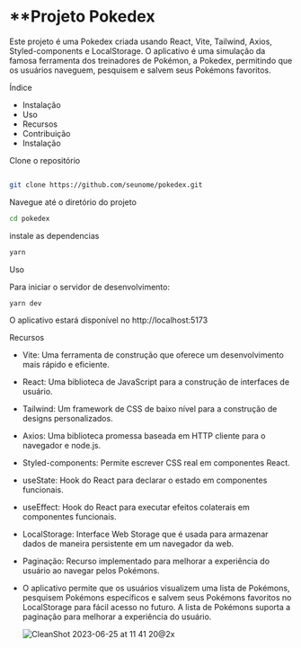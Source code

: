 # \*\*Projeto Pokedex

Este projeto é uma Pokedex criada usando React, Vite, Tailwind, Axios, Styled-components e LocalStorage. O aplicativo é uma simulação da famosa ferramenta dos treinadores de Pokémon, a Pokedex, permitindo que os usuários naveguem, pesquisem e salvem seus Pokémons favoritos.

Índice

- Instalação
- Uso
- Recursos
- Contribuição
- Instalação

Clone o repositório

```bash

git clone https://github.com/seunome/pokedex.git
```

Navegue até o diretório do projeto

```bash
cd pokedex
```

instale as dependencias

```bash
yarn
```

Uso

Para iniciar o servidor de desenvolvimento:

```bash
yarn dev
```

O aplicativo estará disponível no http://localhost:5173

Recursos

- Vite: Uma ferramenta de construção que oferece um desenvolvimento mais rápido e eficiente.
- React: Uma biblioteca de JavaScript para a construção de interfaces de usuário.
- Tailwind: Um framework de CSS de baixo nível para a construção de designs personalizados.
- Axios: Uma biblioteca promessa baseada em HTTP cliente para o navegador e node.js.
- Styled-components: Permite escrever CSS real em componentes React.
- useState: Hook do React para declarar o estado em componentes funcionais.
- useEffect: Hook do React para executar efeitos colaterais em componentes funcionais.
- LocalStorage: Interface Web Storage que é usada para armazenar dados de maneira persistente em um navegador da web.
- Paginação: Recurso implementado para melhorar a experiência do usuário ao navegar pelos Pokémons.

- O aplicativo permite que os usuários visualizem uma lista de Pokémons, pesquisem Pokémons específicos e salvem seus Pokémons favoritos no LocalStorage para fácil acesso no futuro. A lista de Pokémons suporta a paginação para melhorar a experiência do usuário.

  ![CleanShot 2023-06-25 at 11 41 20@2x](https://github.com/mateuscarvalhodev/projeto-react-apis/assets/71903343/6245e864-c643-486b-bd0c-8b1af5687279)

